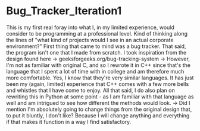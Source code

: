 # Bug_Tracker_Iteration1

This is my first real foray into what I, in my limited experience, would consider to be programming at a professional level. Kind of thinking along the lines of "what kind of projects would I see in an actual corporate environment?" First thing that came to mind was a bug tracker.
That said, the program isn't one that I made from scratch. I took inspiration from the design found here -> geeksforgeeks.org/bug-tracking-system
  -> However, I'm not as familiar with original C, and so I rewrote it in C++ since that's the language that I spent a lot of time with in college and am therefore much more comfortable. Yes, I know that they're very similar languages. It has just been my (again, limited) experience that C++ comes with a few more bells and whistles that I have come to enjoy. All that said, I do also plan on rewriting this in Python at some point - as I am familiar with that language as well and am intrigued to see how different the methods would look.
  -> Did I mention I'm absolutely going to change things from the original design that, to put it bluntly, I don't like? Because I will change anything and everything if that makes it function in a way I find satisfactory.
